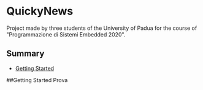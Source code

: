 # QuickyNews

Project made by three students of the University of Padua for the course of "Programmazione di Sistemi Embedded 2020".

## Summary

  - [Getting Started](#getting-started)
  
##Getting Started
Prova
